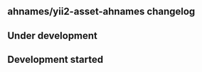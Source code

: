 ahnames/yii2-asset-ahnames changelog
------------------------------------

## Under development


## Development started

